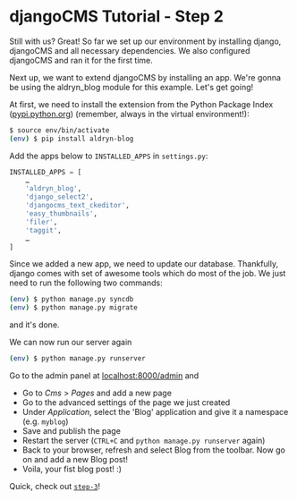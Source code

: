 djangoCMS Tutorial - Step 2
===========================
Still with us? Great! So far we set up our environment by installing django, djangoCMS and all necessary dependencies. We also configured djangoCMS and ran it for the first time.

Next up, we want to extend djangoCMS by installing an app. We're gonna be using the aldryn_blog module for this example. Let's get going!

At first, we need to install the extension from the Python Package Index ([pypi.python.org](http://pypi.python.org)) (remember, always in the virtual environment!):

```bash
$ source env/bin/activate
(env) $ pip install aldryn-blog
```

Add the apps below to `INSTALLED_APPS` in `settings.py`:

```python
INSTALLED_APPS = [
    …
    'aldryn_blog',
    'django_select2',
    'djangocms_text_ckeditor',
    'easy_thumbnails',
    'filer',
    'taggit',
    …
]
```
Since we added a new app, we need to update our database. Thankfully, django comes with set of awesome tools which do most of the job. We just need to run the following two commands:

```bash
(env) $ python manage.py syncdb
(env) $ python manage.py migrate
```

and it's done.

We can now run our server again

```bash
(env) $ python manage.py runserver
```

Go to the admin panel at [localhost:8000/admin](http://localhost:8000/admin) and

* Go to _Cms_ > _Pages_ and add a new page
* Go to the advanced settings of the page we just created
* Under _Application_, select the 'Blog' application and give it a namespace (e.g. `myblog`)
* Save and publish the page
* Restart the server (`CTRL+C` and `python manage.py runserver` again)
* Back to your browser, refresh and select Blog from the toolbar. Now go on and add a new Blog post!
* Voila, your fist blog post! :)

Quick, check out [`step-3`](https://github.com/Chive/djangocms-tutorial/tree/step-3)!
